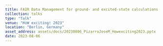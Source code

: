 ```yaml
---
title: FAIR Data Management for ground- and excited-state calculations
collection: talks
type: "Talk"
venue: "HoW exciting! 2023"
location: "Berlin, Germany"
asset_address: assets/docs/20230806_PizarroJoseM_Howexciting2023.pptx
date: 2023-08-06
---
```

